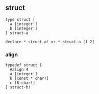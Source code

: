 ## struct

```
type struct [
  a [integer!]
  b [integer!]
] struct-a

declare * struct-a! x: * struct-a [1 2]
```

### align

```
typedef struct [
  #align 4
  a [integer!]
  b [const * char!]
  c [8 char!]
] struct-b!
```
